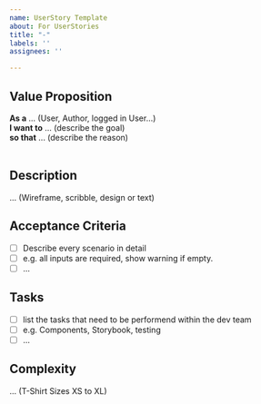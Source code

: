 ```yaml
---
name: UserStory Template
about: For UserStories
title: "-"
labels: ''
assignees: ''

---
```


## Value Proposition

**As a** ... (User, Author, logged in User...)  
**I want to** ... (describe the goal)  
**so that** ... (describe the reason)  
​

## Description

... (Wireframe, scribble, design or text)
​

## Acceptance Criteria

- [ ] Describe every scenario in detail
- [ ] e.g. all inputs are required, show warning if empty.
- [ ] ...
      ​

## Tasks

- [ ] list the tasks that need to be performend within the dev team
- [ ] e.g. Components, Storybook, testing
- [ ] ...
      ​

## Complexity

... (T-Shirt Sizes XS to XL)
